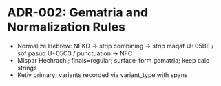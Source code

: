 # ADR-002: Gematria and Normalization Rules

- Normalize Hebrew: NFKD → strip combining → strip maqaf U+05BE / sof pasuq U+05C3 / punctuation → NFC
- Mispar Hechrachi; finals=regular; surface-form gematria; keep calc strings
- Ketiv primary; variants recorded via variant_type with spans
